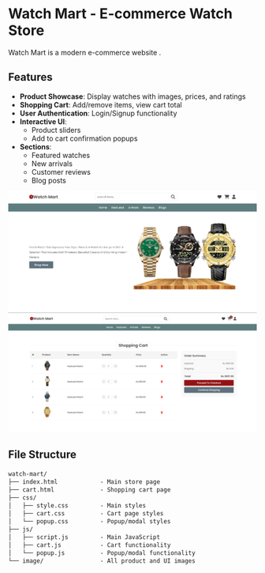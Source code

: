 # Watch Mart - E-commerce Watch Store

Watch Mart is a modern e-commerce website . 

## Features

- **Product Showcase**: Display watches with images, prices, and ratings
- **Shopping Cart**: Add/remove items, view cart total
- **User Authentication**: Login/Signup functionality
- **Interactive UI**: 
  - Product sliders
  - Add to cart confirmation popups
- **Sections**:
  - Featured watches
  - New arrivals
  - Customer reviews
  - Blog posts
 
![preview img](/preview.png)
![preview img](/preview1.png)

## File Structure

```
watch-mart/
├── index.html            - Main store page
├── cart.html             - Shopping cart page
├── css/
│   ├── style.css         - Main styles
│   ├── cart.css          - Cart page styles
│   └── popup.css         - Popup/modal styles
├── js/
│   ├── script.js         - Main JavaScript
│   ├── cart.js           - Cart functionality
│   └── popup.js          - Popup/modal functionality
└── image/                - All product and UI images
```
